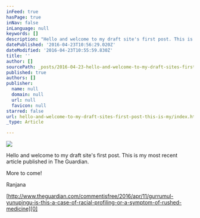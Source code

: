 ```yaml
---
inFeed: true
hasPage: true
inNav: false
inLanguage: null
keywords: []
description: "Hello and welcome to my draft site's first post. This is my most recent article published in The Guardian."
datePublished: '2016-04-23T10:56:29.020Z'
dateModified: '2016-04-23T10:55:59.830Z'
title: ''
author: []
sourcePath: _posts/2016-04-23-hello-and-welcome-to-my-draft-sites-first-post-this-is-my.md
published: true
authors: []
publisher:
  name: null
  domain: null
  url: null
  favicon: null
starred: false
url: hello-and-welcome-to-my-draft-sites-first-post-this-is-my/index.html
_type: Article

---
```

![](https://the-grid-user-content.s3-us-west-2.amazonaws.com/18a7151d-8b59-4fba-a294-a1abc251551c.jpg)

Hello and welcome to my draft site's first post. This is my most recent article published in The Guardian.

More to come!

Ranjana

[http://www.theguardian.com/commentisfree/2016/apr/11/gurrumul-yunupingu-is-this-a-case-of-racial-profiling-or-a-symptom-of-rushed-medicine][0]

[0]: null